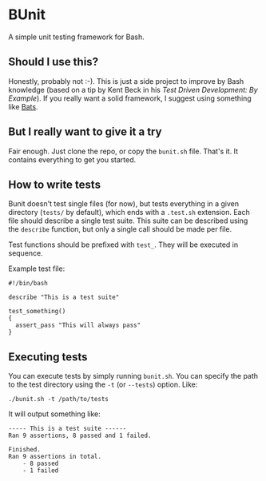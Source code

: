 BUnit
=====

A simple unit testing framework for Bash.

Should I use this?
------------------

Honestly, probably not :-). This is just a side project to improve by Bash knowledge (based on a tip by Kent Beck in his *Test Driven Development: By Example*). If you really want a solid framework, I suggest using something like [Bats](https://github.com/sstephenson/bats).

But I really want to give it a try
----------------------------------

Fair enough. Just clone the repo, or copy the `bunit.sh` file. That's it. It contains everything to get you started.

How to write tests
------------------

Bunit doesn't test single files (for now), but tests everything in a given directory (`tests/` by default), which ends with a `.test.sh` extension. Each file should describe a single test suite. This suite can be described using the `describe` function, but only a single call should be made per file.

Test functions should be prefixed with `test_`. They will be executed in sequence.

Example test file:

```
#!/bin/bash

describe "This is a test suite"

test_something()
{
  assert_pass "This will always pass"
}

```

Executing tests
---------------

You can execute tests by simply running `bunit.sh`. You can specify the path to the test directory using the `-t` (or `--tests`) option. Like:

`./bunit.sh -t /path/to/tests`

It will output something like:

```
----- This is a test suite ------
Ran 9 assertions, 8 passed and 1 failed.

Finished.
Ran 9 assertions in total.
	- 8 passed
	- 1 failed

```


